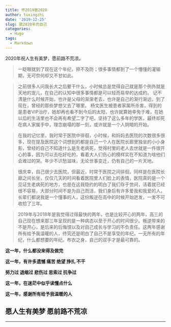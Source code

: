 ```yaml
---
title: 怀2019致2020
author: tuxingzhi
date: '2019-12-25'
slug: 致2020年的自己
categories:
  - Hugo
tags:
  - Markdown
---
```

2020年祝人生有美梦，愿前路不荒凉。

> 一眨眼就到了现在这个年纪，猝不及防；很多事情都到了一个懵懂的灌输期，无可奈何却又不甘如此。

>  之前很多人问我长大之后要干什么，小时候总是觉得自己就是那个例外就是天地的宠儿，在自己的认知中很多事情都是可以轻而易举的达成的。
记不清是什么时候开始，也许是父母的渐渐老去，也许是自己的渐行渐远，到了现在，曾经的那些梦想又去了哪里。
杨文医生被患者家属所杀害，得到的是患者VIP治疗，她却再也看不到今后的太阳，也许就算她幸免于难，在她以后的生活里也不会再有希望二字了吧，坚持了这么多年的学医，最终却死在病人家属手中，理念崩塌的那一刻，或许就是一个人阴暗的开始。

> 在我的记忆里，我时常于医院中徘徊，小时候，和妈妈去医院的次数很多很多，现在提及医院这个词想到的都是自己一个人在医院长廊里独坐的小小身影，曾经的自己不知道什么是生老病死，觉得村里的老人去世就是一件很开心的事，因为可以去吃好吃的，看着大人们伤心的模样实在不知道为啥他们会难过的哭。年少不识愁滋味，无论世事变迁，仍有自己的一片天地。

> 很庆幸，自己很少去医院，但最近，时常于医院之间徘徊，同样是在医院长廊之间长坐，仅仅几天的时间看着医院里人们脸上的表情，医院真的是一个见证生老病死的地方，也是在这我隐约的明白了我们存于世间，活着就已经很不容易，大部分时间不是为自己而活，我们身后有许多爱我和我爱的人，长辈们都说我是一个懂事的人，这份叛逆在高中的时候开始迸发，一发不可收拾了三年。

> 2019年与2018年是我觉得过得最快的两年，也是比较开心的两年，高三的自己现在想来那三年呈现的是一种病态以至于开心的时间很少。叛逆带来的不是开心，是后来的后悔恨以及对自己成长与学习的不负责任。这两年感谢所有给予我温暖的人，终究还是明白了自己不是享受的年纪，一无所有的年纪，什么都想要的年纪。布衣之身，自己的双手才是最可靠的。


**这一年，什么都没来得及做完**

**这一年，有许多遗憾 痛苦 绝望 挣扎 不干**

**努力过 退缩过 悲伤过 思索过 抗争过** 
    
**这一年，在迷茫中似乎读懂点什么**

**这一年，感谢所有给予我温暖的人**

## 愿人生有美梦 愿前路不荒凉
--------